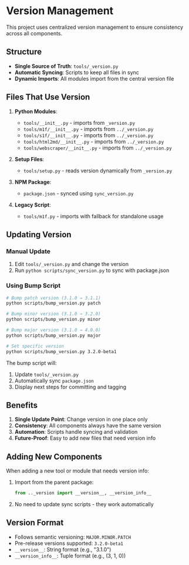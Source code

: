 # Version Management

This project uses centralized version management to ensure consistency across all components.

## Structure

- **Single Source of Truth**: `tools/_version.py`
- **Automatic Syncing**: Scripts to keep all files in sync
- **Dynamic Imports**: All modules import from the central version file

## Files That Use Version

1. **Python Modules**:
   - `tools/__init__.py` - imports from `_version.py`
   - `tools/m1f/__init__.py` - imports from `../_version.py`
   - `tools/s1f/__init__.py` - imports from `../_version.py`
   - `tools/html2md/__init__.py` - imports from `../_version.py`
   - `tools/webscraper/__init__.py` - imports from `../_version.py`

2. **Setup Files**:
   - `tools/setup.py` - reads version dynamically from `_version.py`

3. **NPM Package**:
   - `package.json` - synced using `sync_version.py`

4. **Legacy Script**:
   - `tools/m1f.py` - imports with fallback for standalone usage

## Updating Version

### Manual Update

1. Edit `tools/_version.py` and change the version
2. Run `python scripts/sync_version.py` to sync with package.json

### Using Bump Script

```bash
# Bump patch version (3.1.0 → 3.1.1)
python scripts/bump_version.py patch

# Bump minor version (3.1.0 → 3.2.0)
python scripts/bump_version.py minor

# Bump major version (3.1.0 → 4.0.0)
python scripts/bump_version.py major

# Set specific version
python scripts/bump_version.py 3.2.0-beta1
```

The bump script will:
1. Update `tools/_version.py`
2. Automatically sync `package.json`
3. Display next steps for committing and tagging

## Benefits

1. **Single Update Point**: Change version in one place only
2. **Consistency**: All components always have the same version
3. **Automation**: Scripts handle syncing and validation
4. **Future-Proof**: Easy to add new files that need version info

## Adding New Components

When adding a new tool or module that needs version info:

1. Import from the parent package:
   ```python
   from .._version import __version__, __version_info__
   ```

2. No need to update sync scripts - they work automatically

## Version Format

- Follows semantic versioning: `MAJOR.MINOR.PATCH`
- Pre-release versions supported: `3.2.0-beta1`
- `__version__`: String format (e.g., "3.1.0")
- `__version_info__`: Tuple format (e.g., (3, 1, 0))